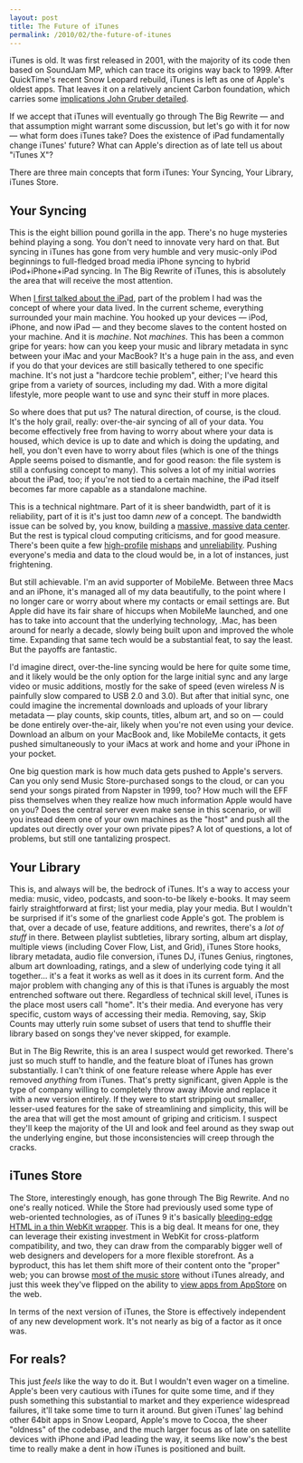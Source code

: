 ```yaml
---
layout: post
title: The Future of iTunes
permalink: /2010/02/the-future-of-itunes
---
```


iTunes is old. It was first released in 2001, with the majority of its code then based on SoundJam MP, which can trace its origins way back to 1999. After QuickTime's recent Snow Leopard rebuild, iTunes is left as one of Apple's oldest apps. That leaves it on a relatively ancient Carbon foundation, which carries some [implications John Gruber detailed](http://daringfireball.net/2009/09/itunes_and_cocoa).

If we accept that iTunes will eventually go through The Big Rewrite — and that assumption might warrant some discussion, but let's go with it for now — what form does iTunes take? Does the existence of iPad fundamentally change iTunes' future? What can Apple's direction as of late tell us about "iTunes X"?

There are three main concepts that form iTunes: Your Syncing, Your Library, iTunes Store.

## Your Syncing

This is the eight billion pound gorilla in the app. There's no huge mysteries behind playing a song. You don't need to innovate very hard on that. But syncing in iTunes has gone from very humble and very music-only iPod beginnings to full-fledged broad media iPhone syncing to hybrid iPod+iPhone+iPad syncing. In The Big Rewrite of iTunes, this is absolutely the area that will receive the most attention.

When [I first talked about the iPad](http://zachholman.com/2010/01/ipad-ambiguity/), part of the problem I had was the concept of where your data lived. In the current scheme, everything surrounded your main machine. You hooked up your devices — iPod, iPhone, and now iPad — and they become slaves to the content hosted on your machine. And it is *machine*. Not *machines*. This has been a common gripe for years: how can you keep your music and library metadata in sync between your iMac and your MacBook? It's a huge pain in the ass, and even if you do that your devices are still basically tethered to one specific machine. It's not just a "hardcore techie problem", either; I've heard this gripe from a variety of sources, including my dad. With a more digital lifestyle, more people want to use and sync their stuff in more places.

So where does that put us? The natural direction, of course, is the cloud. It's the holy grail, really: over-the-air syncing of all of your data. You become effectively free from having to worry about where your data is housed, which device is up to date and which is doing the updating, and hell, you don't even have to worry about files (which is one of the things Apple seems poised to dismantle, and for good reason: the file system is still a confusing concept to many). This solves a lot of my initial worries about the iPad, too; if you're not tied to a certain machine, the iPad itself becomes far more capable as a standalone machine.

This is a technical nightmare. Part of it is sheer bandwidth, part of it is reliability, part of it is it's just too damn *new* of a concept. The bandwidth issue can be solved by, you know, building a [massive, massive data center](http://gizmodo.com/5339977/apple-building-secret-massive-data-center-probably-to-hold-steves-electronically-cloned-brain). But the rest is typical cloud computing criticisms, and for good measure. There's been quite a few [high-profile](http://www.pcworld.com/article/173470/microsoft_redfaced_after_massive_sidekick_data_loss.html) [mishaps](http://www.appleinsider.com/articles/09/11/25/palm_pre_users_suffer_cloud_computing_data_loss.html) and [unreliability](http://gigaom.com/2008/02/15/amazon-s3-service-goes-down/). Pushing everyone's media and data to the cloud would be, in a lot of instances, just frightening.

But still achievable. I'm an avid supporter of MobileMe. Between three Macs and an iPhone, it's managed all of my data beautifully, to the point where I no longer care or worry about where my contacts or email settings are. But Apple did have its fair share of hiccups when MobileMe launched, and one has to take into account that the underlying technology, .Mac, has been around for nearly a decade, slowly being built upon and improved the whole time. Expanding that same tech would be a substantial feat, to say the least. But the payoffs are fantastic.

I'd imagine direct, over-the-line syncing would be here for quite some time, and it likely would be the only option for the large initial sync and any large video or music additions, mostly for the sake of speed (even wireless *N* is painfully slow compared to USB 2.0 and 3.0). But after that initial sync, one could imagine the incremental downloads and uploads of your library metadata — play counts, skip counts, titles, album art, and so on — could be done entirely over-the-air, likely when you're not even using your device. Download an album on your MacBook and, like MobileMe contacts, it gets pushed simultaneously to your iMacs at work and home and your iPhone in your pocket.

One big question mark is how much data gets pushed to Apple's servers. Can you only send Music Store-purchased songs to the cloud, or can you send your songs pirated from Napster in 1999, too? How much will the EFF piss themselves when they realize how much information Apple would have on you? Does the central server even make sense in this scenario, or will you instead deem one of your own machines as the "host" and push all the updates out directly over your own private pipes? A lot of questions, a lot of problems, but still one tantalizing prospect.

## Your Library

This is, and always will be, the bedrock of iTunes. It's a way to access your media: music, video, podcasts, and soon-to-be likely e-books. It may seem fairly straightforward at first; list your media, play your media. But I wouldn't be surprised if it's some of the gnarliest code Apple's got. The problem is that, over a decade of use, feature additions, and rewrites, there's a *lot of stuff* in there. Between playlist subtleties, library sorting, album art display, multiple views (including Cover Flow, List, and Grid), iTunes Store hooks, library metadata, audio file conversion, iTunes DJ, iTunes Genius, ringtones, album art downloading, ratings, and a slew of underlying code tying it all together... it's a feat it works as well as it does in its current form. And the major problem with changing any of this is that iTunes is arguably the most entrenched software out there. Regardless of technical skill level, iTunes is the place most users call "home". It's their media. And everyone has very specific, custom ways of accessing their media. Removing, say, Skip Counts may utterly ruin some subset of users that tend to shuffle their library based on songs they've never skipped, for example.

But in The Big Rewrite, this is an area I suspect would get reworked. There's just so much stuff to handle, and the feature bloat of iTunes has grown substantially. I can't think of one feature release where Apple has ever removed *anything* from iTunes. That's pretty significant, given Apple is the type of company willing to completely throw away iMovie and replace it with a new version entirely. If they were to start stripping out smaller, lesser-used features for the sake of streamlining and simplicity, this will be the area that will get the most amount of griping and criticism. I suspect they'll keep the majority of the UI and look and feel around as they swap out the underlying engine, but those inconsistencies will creep through the cracks.

## iTunes Store

The Store, interestingly enough, has gone through The Big Rewrite. And no one's really noticed. While the Store had previously used some type of web-oriented technologies, as of iTunes 9 it's basically [bleeding-edge HTML in a thin WebKit wrapper](http://www.satine.org/archives/2009/09/09/does-itunes-9-use-webkit/). This is a big deal. It means for one, they can leverage their existing investment in WebKit for cross-platform compatibility, and two, they can draw from the comparably bigger well of web designers and developers for a more flexible storefront. As a byproduct, this has let them shift more of their content onto the "proper" web; you can browse [most of the music store](http://itunes.apple.com/us/album/live-session-itunes-exclusive/id335812754) without iTunes already, and just this week they've flipped on the ability to [view apps from AppStore](http://itunes.apple.com/us/app/tweetie-2/id333903271?mt=8) on the web.

In terms of the next version of iTunes, the Store is effectively independent of any new development work. It's not nearly as big of a factor as it once was.

## For reals?

This just *feels* like the way to do it. But I wouldn't even wager on a timeline. Apple's been very cautious with iTunes for quite some time, and if they push something this substantial to market and they experience widespread failures, it'll take some time to turn it around. But given iTunes' lag behind other 64bit apps in Snow Leopard, Apple's move to Cocoa, the sheer "oldness" of the codebase, and the much larger focus as of late on satellite devices with iPhone and iPad leading the way, it seems like now's the best time to really make a dent in how iTunes is positioned and built.
